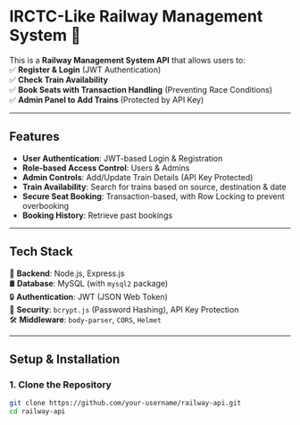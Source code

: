 # IRCTC-Like Railway Management System 🚆  

This is a **Railway Management System API** that allows users to:  
✅ **Register & Login** (JWT Authentication)  
✅ **Check Train Availability**  
✅ **Book Seats with Transaction Handling** (Preventing Race Conditions)  
✅ **Admin Panel to Add Trains** (Protected by API Key)  

---

## **Features**  
- **User Authentication**: JWT-based Login & Registration  
- **Role-based Access Control**: Users & Admins  
- **Admin Controls**: Add/Update Train Details (API Key Protected)  
- **Train Availability**: Search for trains based on source, destination & date  
- **Secure Seat Booking**: Transaction-based, with Row Locking to prevent overbooking  
- **Booking History**: Retrieve past bookings  

---

## **Tech Stack**  
🚀 **Backend**: Node.js, Express.js  
🛢️ **Database**: MySQL (with `mysql2` package)  
🔒 **Authentication**: JWT (JSON Web Token)  
🔐 **Security**: `bcrypt.js` (Password Hashing), API Key Protection  
🛠 **Middleware**: `body-parser`, `CORS`, `Helmet`  

---

## **Setup & Installation**  

### **1. Clone the Repository**  
```sh
git clone https://github.com/your-username/railway-api.git
cd railway-api

 
 
